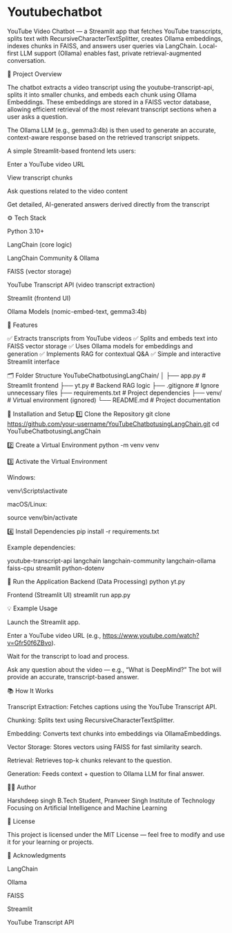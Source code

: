 # Youtubechatbot
YouTube Video Chatbot — a Streamlit app that fetches YouTube transcripts, splits text with RecursiveCharacterTextSplitter, creates Ollama embeddings, indexes chunks in FAISS, and answers user queries via LangChain. Local-first LLM support (Ollama) enables fast, private retrieval-augmented conversation.


🧠 Project Overview

The chatbot extracts a video transcript using the youtube-transcript-api, splits it into smaller chunks, and embeds each chunk using Ollama Embeddings.
These embeddings are stored in a FAISS vector database, allowing efficient retrieval of the most relevant transcript sections when a user asks a question.

The Ollama LLM (e.g., gemma3:4b) is then used to generate an accurate, context-aware response based on the retrieved transcript snippets.

A simple Streamlit-based frontend lets users:

Enter a YouTube video URL

View transcript chunks

Ask questions related to the video content

Get detailed, AI-generated answers derived directly from the transcript

⚙️ Tech Stack

Python 3.10+

LangChain (core logic)

LangChain Community & Ollama

FAISS (vector storage)

YouTube Transcript API (video transcript extraction)

Streamlit (frontend UI)

Ollama Models (nomic-embed-text, gemma3:4b)

🧩 Features

✅ Extracts transcripts from YouTube videos
✅ Splits and embeds text into FAISS vector storage
✅ Uses Ollama models for embeddings and generation
✅ Implements RAG for contextual Q&A
✅ Simple and interactive Streamlit interface

🗂️ Folder Structure
YouTubeChatbotusingLangChain/
│
├── app.py                     # Streamlit frontend
├── yt.py                      # Backend RAG logic
├── .gitignore                 # Ignore unnecessary files
├── requirements.txt           # Project dependencies
├── venv/                      # Virtual environment (ignored)
└── README.md                  # Project documentation

🧰 Installation and Setup
1️⃣ Clone the Repository
git clone https://github.com/your-username/YouTubeChatbotusingLangChain.git
cd YouTubeChatbotusingLangChain

2️⃣ Create a Virtual Environment
python -m venv venv

3️⃣ Activate the Virtual Environment

Windows:

venv\Scripts\activate


macOS/Linux:

source venv/bin/activate

4️⃣ Install Dependencies
pip install -r requirements.txt


Example dependencies:

youtube-transcript-api
langchain
langchain-community
langchain-ollama
faiss-cpu
streamlit
python-dotenv

🚀 Run the Application
Backend (Data Processing)
python yt.py

Frontend (Streamlit UI)
streamlit run app.py

💡 Example Usage

Launch the Streamlit app.

Enter a YouTube video URL (e.g., https://www.youtube.com/watch?v=Gfr50f6ZBvo).

Wait for the transcript to load and process.

Ask any question about the video — e.g.,
“What is DeepMind?”
The bot will provide an accurate, transcript-based answer.

📚 How It Works

Transcript Extraction: Fetches captions using the YouTube Transcript API.

Chunking: Splits text using RecursiveCharacterTextSplitter.

Embedding: Converts text chunks into embeddings via OllamaEmbeddings.

Vector Storage: Stores vectors using FAISS for fast similarity search.

Retrieval: Retrieves top-k chunks relevant to the question.

Generation: Feeds context + question to Ollama LLM for final answer.

🧑‍💻 Author

Harshdeep singh
B.Tech Student, Pranveer Singh Institute of Technology
Focusing on Artificial Intelligence and Machine Learning

📜 License

This project is licensed under the MIT License — feel free to modify and use it for your learning or projects.

🌟 Acknowledgments

LangChain

Ollama

FAISS

Streamlit

YouTube Transcript API
